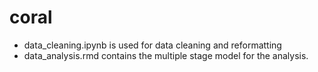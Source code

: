 # coral

- data_cleaning.ipynb is used for data cleaning and reformatting
- data_analysis.rmd contains the multiple stage model for the analysis.
